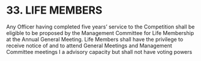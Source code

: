 # 33. LIFE MEMBERS

Any Officer having completed five years’ service to the Competition shall be eligible to be proposed by the Management Committee for Life Membership at the Annual General Meeting. Life Members shall have the privilege to receive notice of and to attend General Meetings and Management Committee meetings I a advisory capacity but shall not have voting powers
